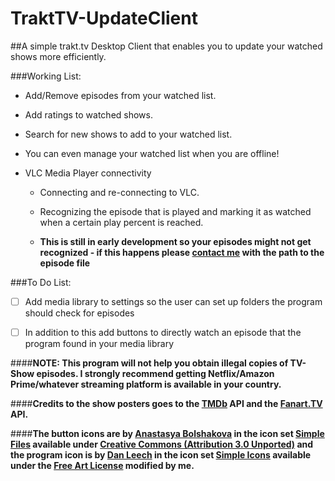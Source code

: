 # TraktTV-UpdateClient

##A simple trakt.tv Desktop Client that enables you to update your watched shows more efficiently.

###Working List:

- Add/Remove episodes from your watched list.

- Add ratings to watched shows.

- Search for new shows to add to your watched list.

- You can even manage your watched list when you are offline!

- VLC Media Player connectivity

  - Connecting and re-connecting to VLC. 

  - Recognizing the episode that is played and marking it as watched when a certain play percent is reached.

  - **This is still in early development so your episodes might not get recognized - if this happens please [contact me](mailto:florian.jaeckel@gmx.net) with the path to the episode file**
  
###To Do List:

- [ ] Add media library to settings so the user can set up folders the program should check for episodes

- [ ] In addition to this add buttons to directly watch an episode that the program found in your media library

####**NOTE: This program will not help you obtain illegal copies of TV-Show episodes. I strongly recommend getting Netflix/Amazon Prime/whatever streaming platform is available in your country.**

####**Credits to the show posters goes to the [TMDb](https://www.themoviedb.org/) API and the [Fanart.TV](https://fanart.tv/) API.**

####**The button icons are by [Anastasya Bolshakova](https://www.iconfinder.com/nastu_bol) in the icon set [Simple Files](https://www.iconfinder.com/iconsets/simple-files-1) available under [Creative Commons (Attribution 3.0 Unported)](http://creativecommons.org/licenses/by/3.0/) and the program icon is by [Dan Leech](http://simpleicons.org/) in the icon set [Simple Icons](https://www.iconfinder.com/iconsets/simple-icons) available under the [Free Art License](http://artlibre.org/licence/lal/en) modified by me.**
